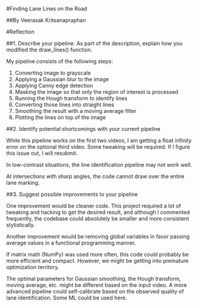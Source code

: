 #Finding Lane Lines on the Road

##By Veerasak Kritsanapraphan

#Reflection

##1. Describe your pipeline. As part of the description, explain how you modified the draw_lines() function.

My pipeline consists of the following steps:

1. Converting image to grayscale
2. Applying a Gaussian blur to the image
3. Applying Canny edge detection
4. Masking the image so that only the region of interest is processed
5. Running the Hough transform to identify lines
6. Converting those lines into straight lines
7. Smoothing the result with a moving average filter
8. Plotting the lines on top of the image

##2. Identify potential shortcomings with your current pipeline

While this pipeline works on the first two videos, I am getting a float infinity error on the optional third video. Some tweaking will be required. If I figure this issue out, I will resubmit.

In low-contrast situations, the line identification pipeline may not work well.

At intersections with sharp angles, the code cannot draw over the entire lane marking.

##3. Suggest possible improvements to your pipeline

One improvement would be cleaner code. This project required a lot of tweaking and hacking to get the desired result, and although I commented frequently, the codebase could absolutely be smaller and more consistent stylistically.

Another improvement would be removing global variables in favor passing average values in a functional programming manner.

If matrix math (NumPy) was used more often, this code could probably be more efficient and compact. However, we might be getting into premature optimization territory.

The optimal parameters for Gaussian smoothing, the Hough transform, moving average, etc. might be different based on the input video. A more advanced pipeline could self-calibrate based on the observed quality of lane identification. Some ML could be used here.
